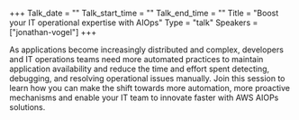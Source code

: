 +++
Talk_date = ""
Talk_start_time = ""
Talk_end_time = ""
Title = "Boost your IT operational expertise with AIOps"
Type = "talk"
Speakers = ["jonathan-vogel"]
+++

As applications become increasingly distributed and complex, developers and IT operations teams need more automated practices to maintain application availability and reduce the time and effort spent detecting, debugging, and resolving operational issues manually. Join this session to learn how you can make the shift towards more automation, more proactive mechanisms and enable your IT team to innovate faster with AWS AIOPs solutions.
